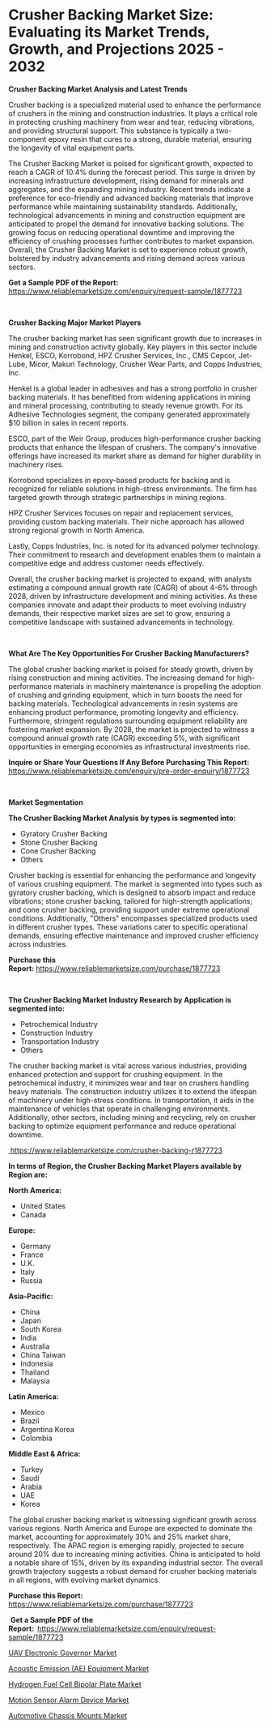 <p><h1>Crusher Backing Market Size: Evaluating its Market Trends, Growth, and Projections 2025 - 2032</h1></p><p><strong>Crusher Backing Market Analysis and Latest Trends</strong></p>
<p><p>Crusher backing is a specialized material used to enhance the performance of crushers in the mining and construction industries. It plays a critical role in protecting crushing machinery from wear and tear, reducing vibrations, and providing structural support. This substance is typically a two-component epoxy resin that cures to a strong, durable material, ensuring the longevity of vital equipment parts.</p><p>The Crusher Backing Market is poised for significant growth, expected to reach a CAGR of 10.4% during the forecast period. This surge is driven by increasing infrastructure development, rising demand for minerals and aggregates, and the expanding mining industry. Recent trends indicate a preference for eco-friendly and advanced backing materials that improve performance while maintaining sustainability standards. Additionally, technological advancements in mining and construction equipment are anticipated to propel the demand for innovative backing solutions. The growing focus on reducing operational downtime and improving the efficiency of crushing processes further contributes to market expansion. Overall, the Crusher Backing Market is set to experience robust growth, bolstered by industry advancements and rising demand across various sectors.</p></p>
<p><strong>Get a Sample PDF of the Report:&nbsp;</strong> <a href="https://www.reliablemarketsize.com/enquiry/request-sample/1877723?utm_campaign=2795&utm_medium=2&utm_source=Github&utm_content=ia&utm_term=02042025&utm_id=crusher-backing">https://www.reliablemarketsize.com/enquiry/request-sample/1877723</a></p>
<p>&nbsp;</p>
<p><strong>Crusher Backing Major Market Players</strong></p>
<p><p>The crusher backing market has seen significant growth due to increases in mining and construction activity globally. Key players in this sector include Henkel, ESCO, Korrobond, HPZ Crusher Services, Inc., CMS Cepcor, Jet-Lube, Micor, Makuri Technology, Crusher Wear Parts, and Copps Industries, Inc. </p><p>Henkel is a global leader in adhesives and has a strong portfolio in crusher backing materials. It has benefitted from widening applications in mining and mineral processing, contributing to steady revenue growth. For its Adhesive Technologies segment, the company generated approximately $10 billion in sales in recent reports.</p><p>ESCO, part of the Weir Group, produces high-performance crusher backing products that enhance the lifespan of crushers. The company's innovative offerings have increased its market share as demand for higher durability in machinery rises.</p><p>Korrobond specializes in epoxy-based products for backing and is recognized for reliable solutions in high-stress environments. The firm has targeted growth through strategic partnerships in mining regions.</p><p>HPZ Crusher Services focuses on repair and replacement services, providing custom backing materials. Their niche approach has allowed strong regional growth in North America.</p><p>Lastly, Copps Industries, Inc. is noted for its advanced polymer technology. Their commitment to research and development enables them to maintain a competitive edge and address customer needs effectively.</p><p>Overall, the crusher backing market is projected to expand, with analysts estimating a compound annual growth rate (CAGR) of about 4-6% through 2028, driven by infrastructure development and mining activities. As these companies innovate and adapt their products to meet evolving industry demands, their respective market sizes are set to grow, ensuring a competitive landscape with sustained advancements in technology.</p></p>
<p>&nbsp;</p>
<p><strong>What Are The Key Opportunities For Crusher Backing Manufacturers?</strong></p>
<p><p>The global crusher backing market is poised for steady growth, driven by rising construction and mining activities. The increasing demand for high-performance materials in machinery maintenance is propelling the adoption of crushing and grinding equipment, which in turn boosts the need for backing materials. Technological advancements in resin systems are enhancing product performance, promoting longevity and efficiency. Furthermore, stringent regulations surrounding equipment reliability are fostering market expansion. By 2028, the market is projected to witness a compound annual growth rate (CAGR) exceeding 5%, with significant opportunities in emerging economies as infrastructural investments rise.</p></p>
<p><strong>Inquire or Share Your Questions If Any Before Purchasing This Report:</strong> <a href="https://www.reliablemarketsize.com/enquiry/pre-order-enquiry/1877723?utm_campaign=2795&utm_medium=2&utm_source=Github&utm_content=ia&utm_term=02042025&utm_id=crusher-backing">https://www.reliablemarketsize.com/enquiry/pre-order-enquiry/1877723</a></p>
<p>&nbsp;</p>
<p><strong>Market Segmentation</strong></p>
<p><strong>The Crusher Backing Market Analysis by types is segmented into:</strong></p>
<p><ul><li>Gyratory Crusher Backing</li><li>Stone Crusher Backing</li><li>Cone Crusher Backing</li><li>Others</li></ul></p>
<p><p>Crusher backing is essential for enhancing the performance and longevity of various crushing equipment. The market is segmented into types such as gyratory crusher backing, which is designed to absorb impact and reduce vibrations; stone crusher backing, tailored for high-strength applications; and cone crusher backing, providing support under extreme operational conditions. Additionally, "Others" encompasses specialized products used in different crusher types. These variations cater to specific operational demands, ensuring effective maintenance and improved crusher efficiency across industries.</p></p>
<p><strong>Purchase this Report:&nbsp;</strong><a href="https://www.reliablemarketsize.com/purchase/1877723?utm_campaign=2795&utm_medium=2&utm_source=Github&utm_content=ia&utm_term=02042025&utm_id=crusher-backing">https://www.reliablemarketsize.com/purchase/1877723</a></p>
<p>&nbsp;</p>
<p><strong>The Crusher Backing Market Industry Research by Application is segmented into:</strong></p>
<p><ul><li>Petrochemical Industry</li><li>Construction Industry</li><li>Transportation Industry</li><li>Others</li></ul></p>
<p><p>The crusher backing market is vital across various industries, providing enhanced protection and support for crushing equipment. In the petrochemical industry, it minimizes wear and tear on crushers handling heavy materials. The construction industry utilizes it to extend the lifespan of machinery under high-stress conditions. In transportation, it aids in the maintenance of vehicles that operate in challenging environments. Additionally, other sectors, including mining and recycling, rely on crusher backing to optimize equipment performance and reduce operational downtime.</p></p>
<p><a href="https://www.reliablemarketsize.com/crusher-backing-r1877723?utm_campaign=2795&utm_medium=2&utm_source=Github&utm_content=ia&utm_term=02042025&utm_id=crusher-backing">&nbsp;https://www.reliablemarketsize.com/crusher-backing-r1877723</a></p>
<p><strong>In terms of Region, the Crusher Backing Market Players available by Region are:</strong></p>
<p>
    <p> <strong> North America: </strong>
        <ul>
            <li>United States</li>
            <li>Canada</li>
        </ul>
        </p> 
    <p> <strong> Europe: </strong>
        <ul>
            <li>Germany</li>
            <li>France</li>
            <li>U.K.</li>
            <li>Italy</li>
            <li>Russia</li>
        </ul>
        </p> 
    <p> <strong> Asia-Pacific: </strong>
        <ul>
            <li>China</li>
            <li>Japan</li>
            <li>South Korea</li>
            <li>India</li>
            <li>Australia</li>
            <li>China Taiwan</li>
            <li>Indonesia</li>
            <li>Thailand</li>
            <li>Malaysia</li>
        </ul>
        </p> 
    <p> <strong> Latin America: </strong>
        <ul>
            <li>Mexico</li>
            <li>Brazil</li>
            <li>Argentina Korea</li>
            <li>Colombia</li>
        </ul>
        </p> 
    <p> <strong> Middle East & Africa: </strong>
        <ul>
            <li>Turkey</li>
            <li>Saudi</li>
            <li>Arabia</li>
            <li>UAE</li>
            <li>Korea</li>
        </ul>
    </p>
    </p>
<p><p>The global crusher backing market is witnessing significant growth across various regions. North America and Europe are expected to dominate the market, accounting for approximately 30% and 25% market share, respectively. The APAC region is emerging rapidly, projected to secure around 20% due to increasing mining activities. China is anticipated to hold a notable share of 15%, driven by its expanding industrial sector. The overall growth trajectory suggests a robust demand for crusher backing materials in all regions, with evolving market dynamics.</p></p>
<p><strong>Purchase this Report: </strong><a href="https://www.reliablemarketsize.com/purchase/1877723?utm_campaign=2795&utm_medium=2&utm_source=Github&utm_content=ia&utm_term=02042025&utm_id=crusher-backing">https://www.reliablemarketsize.com/purchase/1877723</a></p>
<p>&nbsp;<strong>Get a Sample PDF of the Report:&nbsp;&nbsp;</strong><a href="https://www.reliablemarketsize.com/enquiry/request-sample/1877723?utm_campaign=2795&utm_medium=2&utm_source=Github&utm_content=ia&utm_term=02042025&utm_id=crusher-backing">https://www.reliablemarketsize.com/enquiry/request-sample/1877723</a></p>
<p><strong></strong></p>
<p><p><a href="https://www.linkedin.com/pulse/84-cagr-forecast-theuav-electronic-governor-market-ziz7c?utm_campaign=2795&utm_medium=2&utm_source=Github&utm_content=ia&utm_term=02042025&utm_id=crusher-backing">UAV Electronic Governor Market</a></p><p><a href="https://www.linkedin.com/pulse/84-cagr-forecast-acoustic-emission-ae-equipment-industry-fnaqf?utm_campaign=2795&utm_medium=2&utm_source=Github&utm_content=ia&utm_term=02042025&utm_id=crusher-backing">Acoustic Emission (AE) Equipment Market</a></p><p><a href="https://www.linkedin.com/pulse/hydrogen-fuel-cell-bipolar-plate-market-analysis-from-dcudf?utm_campaign=2795&utm_medium=2&utm_source=Github&utm_content=ia&utm_term=02042025&utm_id=crusher-backing">Hydrogen Fuel Cell Bipolar Plate Market</a></p><p><a href="https://www.linkedin.com/pulse/motion-sensor-alarm-device-market-soar-48-cagr-from-2025-k09pc?utm_campaign=2795&utm_medium=2&utm_source=Github&utm_content=ia&utm_term=02042025&utm_id=crusher-backing">Motion Sensor Alarm Device Market</a></p><p><a href="https://www.linkedin.com/pulse/detailed-automotive-chassis-mounts-market-study-81-cagr-growth-3lsbf?utm_campaign=2795&utm_medium=2&utm_source=Github&utm_content=ia&utm_term=02042025&utm_id=crusher-backing">Automotive Chassis Mounts Market</a></p></p>